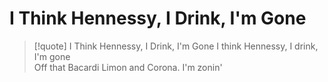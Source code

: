 # I Think Hennessy, I Drink, I'm Gone

> [!quote] I Think Hennessy, I Drink, I'm Gone
I think Hennessy, I drink, I'm gone  
Off that Bacardi Limon and Corona. I'm zonin'

